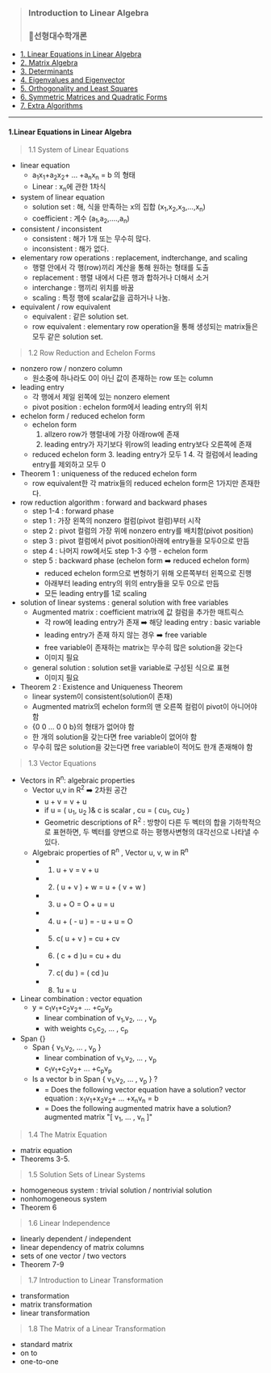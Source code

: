 > ### Introduction to Linear Algebra 
> ### 📌선형대수학개론

* [1. Linear Equations in Linear Algebra](https://github.com/kkyuhun94/TIL/blob/master/LinearAlgebra/1.LinearEquations_in_LinearAlgebra.md)
* [2. Matrix Algebra]()
* [3. Determinants]()
* [4. Eigenvalues and Eigenvector]()
* [5. Orthogonality and Least Squares]()
* [6. Symmetric Matrices and Quadratic Forms]()
* [7. Extra Algorithms]()

---------------------------------------


#### 1.Linear Equations in Linear Algebra

> 1.1 System of Linear Equations
* linear equation
    * a<sub>1</sub>x<sub>1</sub>+a<sub>2</sub>x<sub>2</sub>+ ... +a<sub>n</sub>x<sub>n</sub> = b 의 형태
    * Linear : x<sub>n</sub>에 관한 1차식
* system of linear equation
    * solution set : 해, 식을 만족하는 x의 집합 (x<sub>1</sub>,x<sub>2</sub>,x<sub>3</sub>,...,x<sub>n</sub>)
    * coefficient : 계수 (a<sub>1</sub>,a<sub>2</sub>,....,a<sub>n</sub>)
* consistent / inconsistent
    * consistent : 해가 1개 또는 무수히 많다. 
    * inconsistent : 해가 없다. 
* elementary row operations : replacement, indterchange, and scaling
    * 행렬 안에서 각 행(row)끼리 계산을 통해 원하는 형태를 도출 
    * replacement : 행렬 내에서 다른 행과 합하거나 더해서 소거
    * interchange : 행끼리 위치를 바꿈
    * scaling : 특정 행에 scalar값을 곱하거나 나눔. 
* equivalent / row equivalent
    * equivalent : 같은 solution set.
    * row equivalent : elementary row operation을 통해 생성되는 matrix들은 모두 같은 solution set.  

> 1.2 Row Reduction and Echelon Forms
* nonzero row / nonzero column
    * 원소중에 하나라도 0이 아닌 값이 존재하는 row 또는 column
* leading entry 
    * 각 행에서 제일 왼쪽에 있는 nonzero element
    * pivot position : echelon form에서 leading entry의 위치
* echelon form / reduced echelon form
    * echelon form
        1. allzero row가 행렬내에 가장 아래row에 존재
        2. leading entry가 자기보다 위row의 leading entry보다 오른쪽에 존재
    * reduced echelon form
        3. leading entry가 모두 1
        4. 각 컬럼에서 leading entry를 제외하고 모두 0        
* Theorem 1 : uniqueness of the reduced echelon form
    * row equivalent한 각 matrix들의 reduced echelon form은 1가지만 존재한다.  
* row reduction algorithm : forward and backward phases
    * step 1-4 : forward phase 
    * step 1 : 가장 왼쪽의 nonzero 컬럼(pivot 컬럼)부터 시작
    * step 2 : pivot 컬럼의 가장 위에 nonzero entry를 배치함(pivot position)
    * step 3 : pivot 컬럼에서 pivot position아래에 entry들을 모두0으로 만듬
    * step 4 : 나머지 row에서도 step 1-3 수행 - echelon form
    * step 5 : backward phase (echelon form ➡️ reduced echelon form) 
        * reduced echelon form으로 변형하기 위해 오른쪽부터 왼쪽으로 진행
        * 아래부터 leading entry의 위의 entry들을 모두 0으로 만듬
        * 모든 leading entry를 1로 scaling
* solution of linear systems : general solution with free variables
    * Augmented matrix : coefficient matrix에 값 컬럼을 추가한 매트릭스
         * 각 row에 leading entry가 존재 ➡️ 해당 leading entry : basic variable
         * leading entry가 존재 하지 않는 경우 ➡️ free variable
         * free variable이 존재하는 matrix는 무수히 많은 solution을 갖는다
         * 이미지 필요
    * general solution : solution set을 variable로 구성된 식으로 표현
         * 이미지 필요
* Theorem 2 : Existence and Uniqueness Theorem 
    * linear system이 consistent(solution이 존재)
    * Augmented matrix의 echelon form의 맨 오른쪽 컬럼이 pivot이 아니어야함
    * {0 0 ... 0 0 b}의 형태가 없어야 함
    * 한 개의 solution을 갖는다면 free variable이 없어야 함
    * 무수히 많은 solution을 갖는다면 free variable이 적어도 한개 존재해야 함

> 1.3 Vector Equations
* Vectors in R<sup>n</sup>: algebraic properties
    * Vector u,v in R<sup>2</sup> ➡️ 2차원 공간
        * u + v = v + u
        * if u = ( u<sub>1</sub>, u<sub>2</sub> )& c is scalar , cu = ( cu<sub>1</sub>, cu<sub>2</sub> ) 
        * Geometric descriptions of R<sup>2</sup> : 방향이 다른 두 벡터의 합을 기하학적으로 표현하면, 두 벡터를 양변으로 하는 평행사변형의 대각선으로 나타낼 수 있다.
    * Algebraic properties of R<sup>n</sup> , Vector u, v, w in R<sup>n</sup>
        * 1. u + v = v + u
        * 2. ( u + v ) + w = u + ( v + w )
        * 3. u + O = O + u = u
        * 4. u + ( - u ) = - u + u = O
        * 5. c( u + v ) = cu + cv
        * 6. ( c + d )u = cu + du
        * 7. c( du ) = ( cd )u
        * 8. 1u = u    
* Linear combination : vector equation
   * y = c<sub>1</sub>v<sub>1</sub>+c<sub>2</sub>v<sub>2</sub>+ ... +c<sub>p</sub>v<sub>p</sub>
      * linear combination of v<sub>1</sub>,v<sub>2</sub>, ... , v<sub>p</sub>
      * with weights c<sub>1</sub>,c<sub>2</sub>, ... , c<sub>p</sub>
* Span {}
   * Span { v<sub>1</sub>,v<sub>2</sub>, ... , v<sub>p</sub> }
      * linear combination of v<sub>1</sub>,v<sub>2</sub>, ... , v<sub>p</sub>
      * c<sub>1</sub>v<sub>1</sub>+c<sub>2</sub>v<sub>2</sub>+ ... +c<sub>p</sub>v<sub>p</sub>
   * Is a vector b in Span { v<sub>1</sub>,v<sub>2</sub>, ... , v<sub>p</sub> } ?
      * = Does the following vector equation have a solution? 
      vector equation : x<sub>1</sub>v<sub>1</sub>+x<sub>2</sub>v<sub>2</sub>+ ... +x<sub>n</sub>v<sub>n</sub> = b
      * = Does the following augmented matrix have a solution? 
      augmented matrix "[ v<sub>1</sub>, ... , v<sub>n</sub> ]"
> 1.4 The Matrix Equation
* matrix equation
* Theorems 3-5.

> 1.5 Solution Sets of Linear Systems
* homogeneous system : trivial solution / nontrivial solution
* nonhomogeneous system
* Theorem 6

> 1.6 Linear Independence 
* linearly dependent / independent
* linear dependency of matrix columns
* sets of one vector / two vectors
* Theorem 7-9

> 1.7 Introduction to Linear Transformation
* transformation
* matrix transformation
* linear transformation

> 1.8 The Matrix of a Linear Transformation
* standard matrix
* on to
* one-to-one


